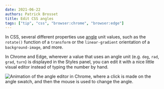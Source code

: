 ```yaml
---
date: 2021-06-22
authors: Patrick Brosset
title: Edit CSS angles
tags: ["tip", "css", "browser:chrome", "browser:edge"]
---
```

In CSS, several different properties use [angle](https://developer.mozilla.org/en-US/docs/Web/CSS/angle) unit values, such as the `rotate()` function of a `transform` or the `linear-gradient` orientation of a `background-image`, and more.

In Chrome and Edge, wherever a value that uses an angle unit (e.g. `deg`, `rad`, `grad`, `turn`) is displayed in the Styles panel, you can edit it with a nice little visual editor instead of typing the number by hand.

![Animation of the angle editor in Chrome, where a click is made on the angle swatch, and then the mouse is used to change the angle.](../../assets/img/edit-css-angles.gif)
